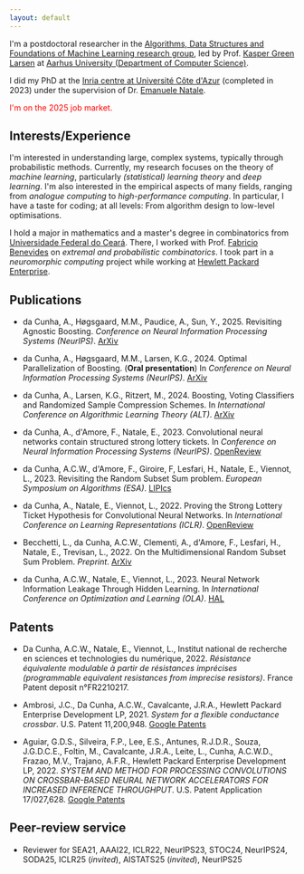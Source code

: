 ```yaml
---
layout: default
---
```


I'm a postdoctoral researcher in the [Algorithms, Data Structures and Foundations of Machine Learning research group](https://cs.au.dk/research/algorithms-data-structures-and-foundations-of-machine-learning), led by Prof. [Kasper Green Larsen](https://cs.au.dk/~larsen/) at [Aarhus University (Department of Computer Science)](https://cs.au.dk/).

I did my PhD at the [Inria centre at Université Côte d'Azur](https://www.inria.fr/en/inria-centre-universite-cote-azur) (completed in 2023) under the supervision of Dr. [Emanuele Natale](https://www-sop.inria.fr/members/Emanuele.Natale/).

<span style="color:red">I'm on the 2025 job market.</span>


## Interests/Experience

I'm interested in understanding large, complex systems, typically through probabilistic methods.
Currently, my research focuses on the theory of *machine learning*, particularly *(statistical) learning theory* and *deep learning*.
I'm also interested in the empirical aspects of many fields, ranging from *analogue computing* to *high-performance computing*.
In particular, I have a taste for coding; at all levels: From algorithm design to low-level optimisations.

I hold a major in mathematics and a master's degree in combinatorics from [Universidade Federal do Ceará](https://www.ufc.br/).
There, I worked with Prof. [Fabricio Benevides](http://www.mat.ufc.br/~fabricio/) on *extremal and probabilistic combinatorics*.
I took part in a *neuromorphic computing* project while working at [Hewlett Packard Enterprise](https://www.hpe.com/). <!-- and in a *3D printing* project while working for [HP Inc](https://www.hp.com/). -->


## Publications

* da Cunha, A., Høgsgaard, M.M., Paudice, A., Sun, Y., 2025. Revisiting Agnostic Boosting. *Conference on Neural Information Processing Systems (NeurIPS)*. [ArXiv](https://arxiv.org/pdf/2503.09384)

* da Cunha, A., Høgsgaard, M.M., Larsen, K.G., 2024. Optimal Parallelization of Boosting. (**Oral presentation**) In *Conference on Neural Information Processing Systems (NeurIPS)*. [ArXiv](https://arxiv.org/pdf/2408.16653)

* da Cunha, A., Larsen, K.G., Ritzert, M., 2024. Boosting, Voting Classifiers and Randomized Sample Compression Schemes. In *International Conference on Algorithmic Learning Theory (ALT)*. [ArXiv](https://arxiv.org/pdf/2402.02976)

* da Cunha, A., d'Amore, F., Natale, E., 2023. Convolutional neural networks contain structured strong lottery tickets. In *Conference on Neural Information Processing Systems (NeurIPS)*. [OpenReview](https://openreview.net/pdf?id=UqYrYB3dp5)

* da Cunha, A.C.W., d'Amore, F., Giroire, F, Lesfari, H., Natale, E., Viennot, L., 2023. Revisiting the Random Subset Sum problem. *European Symposium on Algorithms (ESA)*. [LIPIcs](https://drops.dagstuhl.de/opus/volltexte/2023/18690/pdf/LIPIcs-ESA-2023-37.pdf)

* da Cunha, A., Natale, E., Viennot, L., 2022. Proving the Strong Lottery Ticket Hypothesis for Convolutional Neural Networks. In *International Conference on Learning Representations (ICLR)*. [OpenReview](https://openreview.net/pdf?id=Vjki79-619-)

* Becchetti, L., da Cunha, A.C.W., Clementi, A., d'Amore, F., Lesfari, H., Natale, E., Trevisan, L., 2022. On the Multidimensional Random Subset Sum Problem. *Preprint*. [ArXiv](https://arxiv.org/pdf/2207.13944.pdf)

* da Cunha, A.C.W., Natale, E., Viennot, L., 2023. Neural Network Information Leakage Through Hidden Learning. In *International Conference on Optimization and Learning (OLA)*. [HAL](https://hal.science/hal-03157141v4/file/hidden_learning.pdf)


## Patents

* Da Cunha, A.C.W., Natale, E., Viennot, L., Institut national de recherche en sciences et technologies du numérique, 2022. *Résistance équivalente modulable à partir de résistances imprécises (programmable equivalent resistances from imprecise resistors)*. France Patent deposit n°FR2210217.

* Ambrosi, J.C., Da Cunha, A.C.W., Cavalcante, J.R.A., Hewlett Packard Enterprise Development LP, 2021. *System for a flexible conductance crossbar*. U.S. Patent 11,200,948. [Google Patents](https://patents.google.com/patent/US11200948B1)

* Aguiar, G.D.S., Silveira, F.P., Lee, E.S., Antunes, R.J.D.R., Souza, J.G.D.C.E., Foltin, M., Cavalcante, J.R.A., Leite, L., Cunha, A.C.W.D., Frazao, M.V., Trajano, A.F.R., Hewlett Packard Enterprise Development LP, 2022. *SYSTEM AND METHOD FOR PROCESSING CONVOLUTIONS ON CROSSBAR-BASED NEURAL NETWORK ACCELERATORS FOR INCREASED INFERENCE THROUGHPUT*. U.S. Patent Application 17/027,628. [Google Patents](https://patents.google.com/patent/US20220092393A1)


## Peer-review service

* Reviewer for SEA21, AAAI22, ICLR22, NeurIPS23, STOC24, NeurIPS24, SODA25, ICLR25 (*invited*), AISTATS25 (*invited*), NeurIPS25
